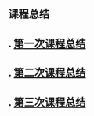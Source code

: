 ## 课程总结



## . [第一次课程总结](https://github.com/saturn-lab/BDMI-2020A/blob/master/Memos/Study-Memo/06-Day1.md)

## . [第二次课程总结](https://github.com/saturn-lab/BDMI-2020A/blob/master/Memos/Study-Memo/06-Day2.md)

## . [第三次课程总结](https://github.com/saturn-lab/BDMI-2020A/blob/master/Memos/Study-Memo/06-Day3.md)
